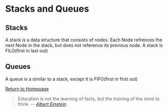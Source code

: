 # Stacks and Queues

## Stacks

 A stack is a data structure that consists of nodes. Each Node refrences the next Node in the stack, but does not reference its previous node. A stack is FILO(first in last out)
 
 ## Queues
 A queue is a similar to a stack, except it is FIFO(first in first out)
  

  






[Return to Homepage](https://claudiobailon.github.io/reading-notes/401.html)


 
>Education is not the learning of facts,
>but the training of the mind to think.
> -- <cite>[Albert Einstein][1]</cite>

[1]:https://www.goodreads.com/quotes/6137386-education-is-not-the-learning-of-facts-but-the-training 